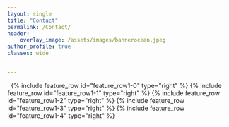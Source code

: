 ```yaml
---
layout: single
title: "Contact"
permalink: /Contact/
header:
    overlay_image: /assets/images/bannerocean.jpeg
author_profile: true
classes: wide


---
```


&nbsp;
{% include feature_row id="feature_row1-0" type="right" %}
{% include feature_row id="feature_row1-1" type="right" %}
{% include feature_row id="feature_row1-2" type="right" %}
{% include feature_row id="feature_row1-3" type="right" %}
{% include feature_row id="feature_row1-4" type="right" %}

